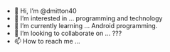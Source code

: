 - 👋 Hi, I’m @dmitton40
- 👀 I’m interested in ... programming and technology
- 🌱 I’m currently learning ... Android programming.
- 💞️ I’m looking to collaborate on ... ???
- 📫 How to reach me ... <stand by>

<!---
dmitton40/dmitton40 is a ✨ special ✨ repository because its `README.md` (this file) appears on your GitHub profile.
You can click the Preview link to take a look at your changes.
--->
